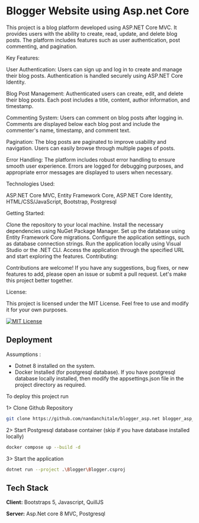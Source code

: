 
# Blogger Website using Asp.net Core

This project is a blog platform developed using ASP.NET Core MVC. It provides users with the ability to create, read, update, and delete blog posts. The platform includes features such as user authentication, post commenting, and pagination.

Key Features:

User Authentication: Users can sign up and log in to create and manage their blog posts. Authentication is handled securely using ASP.NET Core Identity.

Blog Post Management: Authenticated users can create, edit, and delete their blog posts. Each post includes a title, content, author information, and timestamp.

Commenting System: Users can comment on blog posts after logging in. Comments are displayed below each blog post and include the commenter's name, timestamp, and comment text.

Pagination: The blog posts are paginated to improve usability and navigation. Users can easily browse through multiple pages of posts.

Error Handling: The platform includes robust error handling to ensure smooth user experience. Errors are logged for debugging purposes, and appropriate error messages are displayed to users when necessary.

Technologies Used:

ASP.NET Core MVC,
Entity Framework Core,
ASP.NET Core Identity,
HTML/CSS/JavaScript,
Bootstrap,
Postgresql

Getting Started:

Clone the repository to your local machine.
Install the necessary dependencies using NuGet Package Manager.
Set up the database using Entity Framework Core migrations.
Configure the application settings, such as database connection strings.
Run the application locally using Visual Studio or the .NET CLI.
Access the application through the specified URL and start exploring the features.
Contributing:

Contributions are welcome! If you have any suggestions, bug fixes, or new features to add, please open an issue or submit a pull request. Let's make this project better together.

License:

This project is licensed under the MIT License. Feel free to use and modify it for your own purposes.

[![MIT License](https://img.shields.io/badge/License-MIT-green.svg)](https://choosealicense.com/licenses/mit/)

## Deployment

Assumptions : 
 - Dotnet 8 installed on the system.
 - Docker Installed (for postgresql database). If you have postgresql database locally installed, then modify the appsettings.json file in the project directory as required.

To deploy this project run

1> Clone Github Repository
```bash 
git clone https://github.com/nandanchitale/blogger_asp.net blogger_asp_net && cd blogger_asp_net
```

2> Start Postgresql database container (skip if you have database installed locally)
```bash
docker compose up --build -d
```

3> Start the application
```bash
dotnet run --project .\Blogger\Blogger.csproj
```

## Tech Stack

**Client:** Bootstraps 5, Javascript, QuillJS

**Server:** Asp.Net core 8 MVC, Postgresql

